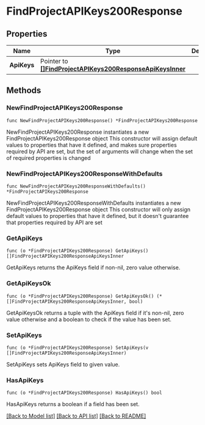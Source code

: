 # FindProjectAPIKeys200Response

## Properties

Name | Type | Description | Notes
------------ | ------------- | ------------- | -------------
**ApiKeys** | Pointer to [**[]FindProjectAPIKeys200ResponseApiKeysInner**](FindProjectAPIKeys200ResponseApiKeysInner.md) |  | [optional] 

## Methods

### NewFindProjectAPIKeys200Response

`func NewFindProjectAPIKeys200Response() *FindProjectAPIKeys200Response`

NewFindProjectAPIKeys200Response instantiates a new FindProjectAPIKeys200Response object
This constructor will assign default values to properties that have it defined,
and makes sure properties required by API are set, but the set of arguments
will change when the set of required properties is changed

### NewFindProjectAPIKeys200ResponseWithDefaults

`func NewFindProjectAPIKeys200ResponseWithDefaults() *FindProjectAPIKeys200Response`

NewFindProjectAPIKeys200ResponseWithDefaults instantiates a new FindProjectAPIKeys200Response object
This constructor will only assign default values to properties that have it defined,
but it doesn't guarantee that properties required by API are set

### GetApiKeys

`func (o *FindProjectAPIKeys200Response) GetApiKeys() []FindProjectAPIKeys200ResponseApiKeysInner`

GetApiKeys returns the ApiKeys field if non-nil, zero value otherwise.

### GetApiKeysOk

`func (o *FindProjectAPIKeys200Response) GetApiKeysOk() (*[]FindProjectAPIKeys200ResponseApiKeysInner, bool)`

GetApiKeysOk returns a tuple with the ApiKeys field if it's non-nil, zero value otherwise
and a boolean to check if the value has been set.

### SetApiKeys

`func (o *FindProjectAPIKeys200Response) SetApiKeys(v []FindProjectAPIKeys200ResponseApiKeysInner)`

SetApiKeys sets ApiKeys field to given value.

### HasApiKeys

`func (o *FindProjectAPIKeys200Response) HasApiKeys() bool`

HasApiKeys returns a boolean if a field has been set.


[[Back to Model list]](../README.md#documentation-for-models) [[Back to API list]](../README.md#documentation-for-api-endpoints) [[Back to README]](../README.md)


